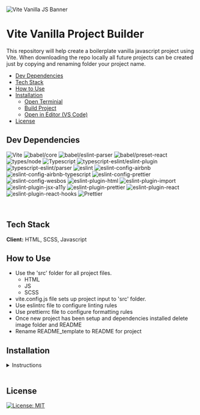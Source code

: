 ![Vite Vanilla JS Banner](https://user-images.githubusercontent.com/13462122/158487769-9a3c2dc8-db13-4034-934b-922ed59da656.jpg)

# Vite Vanilla Project Builder <!-- omit in toc -->

This repository will help create a boilerplate vanilla javascript project using Vite. When downloading the repo locally all future projects can be created just by copying and renaming folder your project name.

- [Dev Dependencies](#dev-dependencies)
- [Tech Stack](#tech-stack)
- [How to Use](#how-to-use)
- [Installation](#installation)
  - [Open Terminial](#open-terminial)
  - [Build Project](#build-project)
  - [Open in Editor (VS Code)](#open-in-editor-vs-code)
- [License](#license)

## Dev Dependencies

![Vite](https://img.shields.io/github/package-json/dependency-version/RonWaller/vite-vanilla-project-starter/dev/vite?style=flat-square&color=brightgreen)
![babel/core](https://img.shields.io/github/package-json/dependency-version/RonWaller/vite-vanilla-project-starter/dev/@babel/core?color=purple&style=flat-square)
![babel/eslint-parser](https://img.shields.io/github/package-json/dependency-version/RonWaller/vite-vanilla-project-starter/dev/@babel/eslint-parser?color=purple&style=flat-square)
![babel/preset-react](https://img.shields.io/github/package-json/dependency-version/RonWaller/vite-vanilla-project-starter/dev/@babel/preset-react?color=purple&style=flat-square)
![types/node](https://img.shields.io/github/package-json/dependency-version/RonWaller/vite-vanilla-project-starter/dev/@types/node?style=flat-square)
![Typescript](https://img.shields.io/github/package-json/dependency-version/RonWaller/vite-vanilla-project-starter/dev/typescript?style=flat-square&color=orange)
![typescript-eslint/eslint-plugin](https://img.shields.io/github/package-json/dependency-version/RonWaller/vite-vanilla-project-starter/dev/@typescript-eslint/eslint-plugin?style=flat-square&color=orange)
![typescript-eslint/parser](https://img.shields.io/github/package-json/dependency-version/RonWaller/vite-vanilla-project-starter/dev/@typescript-eslint/parser?style=flat-square&color=orange)
![eslint](https://img.shields.io/github/package-json/dependency-version/RonWaller/vite-vanilla-project-starter/dev/eslint?style=flat-square&color=yellow)
![eslint-config-airbnb](https://img.shields.io/github/package-json/dependency-version/RonWaller/vite-vanilla-project-starter/dev/eslint-config-airbnb?style=flat-square&color=yellow)
![eslint-config-airbnb-typescript](https://img.shields.io/github/package-json/dependency-version/RonWaller/vite-vanilla-project-starter/dev/eslint-config-airbnb-typescript?style=flat-square&color=yellow)
![eslint-config-prettier](https://img.shields.io/github/package-json/dependency-version/RonWaller/vite-vanilla-project-starter/dev/eslint-config-prettier?style=flat-square&color=yellow)
![eslint-config-wesbos](https://img.shields.io/github/package-json/dependency-version/RonWaller/vite-vanilla-project-starter/dev/eslint-config-wesbos?style=flat-square&color=yellow)
![eslint-plugin-html](https://img.shields.io/github/package-json/dependency-version/RonWaller/vite-vanilla-project-starter/dev/eslint-plugin-html?style=flat-square&color=yellow)
![eslint-plugin-import](https://img.shields.io/github/package-json/dependency-version/RonWaller/vite-vanilla-project-starter/dev/eslint-plugin-import?style=flat-square&color=yellow)
![eslint-plugin-jsx-a11y](https://img.shields.io/github/package-json/dependency-version/RonWaller/vite-vanilla-project-starter/dev/eslint-plugin-jsx-a11y?style=flat-square&color=yellow)
![eslint-plugin-prettier](https://img.shields.io/github/package-json/dependency-version/RonWaller/vite-vanilla-project-starter/dev/eslint-plugin-prettier?style=flat-square&color=yellow)
![eslint-plugin-react](https://img.shields.io/github/package-json/dependency-version/RonWaller/vite-vanilla-project-starter/dev/eslint-plugin-react?style=flat-square&color=yellow)
![eslint-plugin-react-hooks](https://img.shields.io/github/package-json/dependency-version/RonWaller/vite-vanilla-project-starter/dev/eslint-plugin-react-hooks?style=flat-square&color=yellow)
![Prettier](https://img.shields.io/github/package-json/dependency-version/RonWaller/vite-vanilla-project-starter/dev/prettier?style=flat-square&color=red)

<br>

## Tech Stack

**Client:** HTML, SCSS, Javascript

## How to Use

-   Use the 'src' folder for all project files.
    -   HTML
    -   JS
    -   SCSS
-   vite.config.js file sets up project input to 'src' folder.
-   Use eslintrc file to configure linting rules
-   Use prettierrc file to configure formatting rules
-   Once new project has been setup and dependencies installed delete image folder and README
-   Rename README_template to README for project

## Installation

<details>

<summary>Instructions</summary>

<br>

![Use template](https://user-images.githubusercontent.com/13462122/158497897-25472b88-45b7-4acc-b1d9-f939e06604be.png)

![repo from template](https://user-images.githubusercontent.com/13462122/158497970-cae311de-c9a2-4100-9dd9-3fced8bcd334.png)

1. Use this template
2. Name the repository
3. Write a short description
4. Create Repository from Template

<br>

![zip download screen shot](https://user-images.githubusercontent.com/13462122/158488258-9145bf9c-a738-490a-a148-be0bb7ce1b2c.jpg)

1. Download Zip File
    - Click Code Button (1)
    - Download Zip (2)
2. Unzip file
3. Move folder to project location
    - Rename folder to project name OR
    - Copy repo folder
    - Rename folder to project name

</br>

### Open Terminial

-   Navigate to projects folder

Install dependencies

```bash
  npm install
```

Start the dev server

```bash
  npm run dev
```

### Build Project

To build for production

```bash
  npm run build
```

### Open in Editor (VS Code)

```bash
  code .
```

<br>

**Now delete README and create new from README_template**

</details>

<br>

## License

[![License: MIT](https://img.shields.io/badge/License-MIT-yellow.svg)](https://opensource.org/licenses/MIT)
